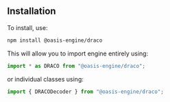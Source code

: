 ## Installation

To install, use:

```sh
npm install @oasis-engine/draco
```

This will allow you to import engine entirely using:

```javascript
import * as DRACO from "@oasis-engine/draco";
```

or individual classes using:

```javascript
import { DRACODecoder } from "@oasis-engine/draco";
```
